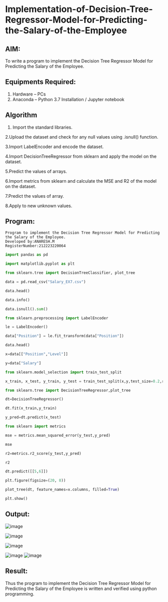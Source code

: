 # Implementation-of-Decision-Tree-Regressor-Model-for-Predicting-the-Salary-of-the-Employee

## AIM:
To write a program to implement the Decision Tree Regressor Model for Predicting the Salary of the Employee.

## Equipments Required:
1. Hardware – PCs
2. Anaconda – Python 3.7 Installation / Jupyter notebook

## Algorithm
1. Import the standard libraries.

2.Upload the dataset and check for any null values using .isnull() function.

3.Import LabelEncoder and encode the dataset.

4.Import DecisionTreeRegressor from sklearn and apply the model on the dataset.


5.Predict the values of arrays.

6.Import metrics from sklearn and calculate the MSE and R2 of the model on the dataset.

7.Predict the values of array.

8.Apply to new unknown values.
  

## Program:
```
Program to implement the Decision Tree Regressor Model for Predicting the Salary of the Employee.
Developed by:ANARESH.M
RegisterNumber:212223220064
```
```python 
import pandas as pd

import matplotlib.pyplot as plt

from sklearn.tree import DecisionTreeClassifier, plot_tree

data = pd.read_csv("Salary_EX7.csv")

data.head()

data.info()

data.isnull().sum()

from sklearn.preprocessing import LabelEncoder

le = LabelEncoder()

data["Position"] = le.fit_transform(data["Position"])

data.head()

x=data[["Position","Level"]]

y=data["Salary"]

from sklearn.model_selection import train_test_split

x_train, x_test, y_train, y_test = train_test_split(x,y,test_size=0.2,random_state=2)

from sklearn.tree import DecisionTreeRegressor,plot_tree

dt=DecisionTreeRegressor()

dt.fit(x_train,y_train)

y_pred=dt.predict(x_test)

from sklearn import metrics

mse = metrics.mean_squared_error(y_test,y_pred)

mse

r2=metrics.r2_score(y_test,y_pred)

r2

dt.predict([[5,6]])

plt.figure(figsize=(20, 8))

plot_tree(dt, feature_names=x.columns, filled=True)

plt.show()

```

## Output:
![image](https://github.com/harini1006/Implementation-of-Decision-Tree-Regressor-Model-for-Predicting-the-Salary-of-the-Employee/assets/113497405/964c85c1-4627-45c1-b905-0f77c3c3b12d)

![image](https://github.com/harini1006/Implementation-of-Decision-Tree-Regressor-Model-for-Predicting-the-Salary-of-the-Employee/assets/113497405/b9d39342-e915-4ebd-906d-c7910f9bb566)


![image](https://github.com/harini1006/Implementation-of-Decision-Tree-Regressor-Model-for-Predicting-the-Salary-of-the-Employee/assets/113497405/ddede0b2-c6d0-4630-bd54-16dac56a3b01)

![image](https://github.com/harini1006/Implementation-of-Decision-Tree-Regressor-Model-for-Predicting-the-Salary-of-the-Employee/assets/113497405/5cb9db1a-7819-42c7-be62-d137d6209c8c)
![image](https://github.com/harini1006/Implementation-of-Decision-Tree-Regressor-Model-for-Predicting-the-Salary-of-the-Employee/assets/113497405/acbff202-598d-4d01-a02f-7a7fb45741a0)

## Result:
Thus the program to implement the Decision Tree Regressor Model for Predicting the Salary of the Employee is written and verified using python programming.
